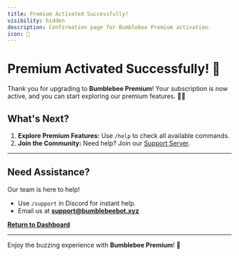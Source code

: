 ```yaml
---
title: Premium Activated Successfully!
visibility: hidden
description: Confirmation page for Bumblebee Premium activation.
icon: 🎉
---
```


# **Premium Activated Successfully! 🎉**

Thank you for upgrading to **Bumblebee Premium**! Your subscription is now active, and you can start exploring our premium features. 🐝✨

## **What's Next?**

1. **Explore Premium Features:** Use `/help` to check all available commands.
2. **Join the Community:** Need help? Join our [Support Server](https://discord.gg/m5UHp3abHW).

---

## **Need Assistance?**

Our team is here to help!

- Use `/support` in Discord for instant help.
- Email us at **support@bumblebeebot.xyz**

[**Return to Dashboard**](https://docs.bumblebeebot.xyz/dashboard)

---

Enjoy the buzzing experience with **Bumblebee Premium**! 🐝
